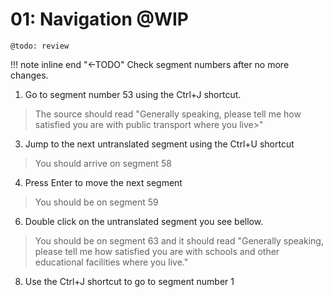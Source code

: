 # 01: Navigation @WIP

	@todo: review

<!--
- Ctrl+U
- Enter / Ctrl+Enter
- Double click
- Ctrl+J
-->

<!---Check segment numbers!!-->
!!! note inline end "←TODO"
	Check segment numbers after no more changes.
1. Go to segment number 53 using the Ctrl+J shortcut.
> The source should read "Generally speaking, please tell me <g1>how satisfied</g1> you are with public transport where you live>"
3. Jump to the next untranslated segment using the Ctrl+U shortcut
>You should arrive on segment 58
4. Press Enter to move the next segment
>You should be on segment 59
6. Double click on the untranslated segment you see bellow.
>You should be on segment 63 and it should read "Generally speaking, please tell me <g1>how satisfied</g1> you are with schools and other educational facilities where you live."
8. Use the Ctrl+J shortcut to go to segment number 1
